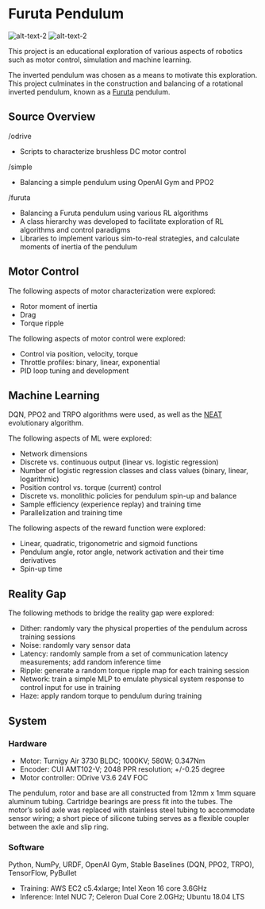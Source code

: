 # Furuta Pendulum

![alt-text-2](furuta_pendulum/media/furuta_sim.gif) ![alt-text-2](furuta_pendulum/media/furuta_live.gif)

This project is an educational exploration of various aspects of robotics such as motor control, simulation and machine learning.

The inverted pendulum was chosen as a means to motivate this exploration.  This project culminates in the construction and balancing of a rotational inverted pendulum, known as a [Furuta](https://en.wikipedia.org/wiki/Furuta_pendulum) pendulum.

## Source Overview

/odrive
- Scripts to characterize brushless DC motor control

/simple
- Balancing a simple pendulum using OpenAI Gym and PPO2

/furuta
- Balancing a Furuta pendulum using various RL algorithms
- A class hierarchy was developed to facilitate exploration of RL algorithms and control paradigms
- Libraries to implement various sim-to-real strategies, and calculate moments of inertia of the pendulum

## Motor Control
The following aspects of motor characterization were explored:
- Rotor moment of inertia
- Drag
- Torque ripple

The following aspects of motor control were explored:
- Control via position, velocity, torque
- Throttle profiles: binary, linear, exponential
- PID loop tuning and development

## Machine Learning

DQN, PPO2 and TRPO algorithms were used, as well as the [NEAT](https://neat-python.readthedocs.io/en/latest/) evolutionary algorithm.

The following aspects of ML were explored:
- Network dimensions
- Discrete vs. continuous output (linear vs. logistic regression)
- Number of logistic regression classes and class values (binary, linear, logarithmic) 
- Position control vs. torque (current) control
- Discrete vs. monolithic policies for pendulum spin-up and balance
- Sample efficiency (experience replay) and training time
- Parallelization and training time

The following aspects of the reward function were explored:
- Linear, quadratic, trigonometric and sigmoid functions
- Pendulum angle, rotor angle, network activation and their time derivatives
- Spin-up time

## Reality Gap

The following methods to bridge the reality gap were explored:
- Dither: randomly vary the physical properties of the pendulum across training sessions
- Noise: randomly vary sensor data
- Latency: randomly sample from a set of communication latency measurements; add random inference time
- Ripple: generate a random torque ripple map for each training session
- Network: train a simple MLP to emulate physical system response to control input for use in training
- Haze: apply random torque to pendulum during training

## System
### Hardware

- Motor: Turnigy Air 3730 BLDC; 1000KV; 580W; 0.347Nm
- Encoder: CUI AMT102-V; 2048 PPR resolution; +/-0.25 degree 
- Motor controller: ODrive V3.6 24V FOC

The pendulum, rotor and base are all constructed from 12mm x 1mm square aluminum tubing.  Cartridge bearings are press fit into the tubes.  The motor’s solid axle was replaced with stainless steel tubing to accommodate sensor wiring; a short piece of silicone tubing serves as a flexible coupler between the axle and slip ring.
### Software

Python, NumPy, URDF, OpenAI Gym, Stable Baselines (DQN, PPO2, TRPO), TensorFlow, PyBullet

- Training: AWS EC2 c5.4xlarge; Intel Xeon 16 core 3.6GHz
- Inference: Intel NUC 7; Celeron Dual Core 2.0GHz; Ubuntu 18.04 LTS